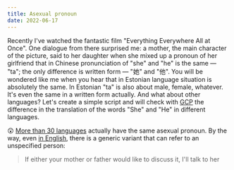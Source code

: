 ```yaml
---
title: Asexual pronoun
date: 2022-06-17
---
```

Recently I've watched the fantastic film "Everything Everywhere All at Once". One dialogue from there surprised me: a mother, the main character of the picture, said to her daughter when she mixed up a pronoun of her girlfriend that in Chinese pronunciation of "she" and "he" is the same — "ta"; the only difference is written form — "她" and "他". You will be wondered like me when you hear that in Estonian language situation is absolutely the same. In Estonian "ta" is also about male, female, whatever. It's even the same in a written form actually. And what about other languages? Let's create a simple script and will check with <a href="https://cloud.google.com/" target="_blank">GCP</a> the difference in the translation of the words "She" and "He" in different languages.


😲 <a href="https://gist.github.com/underoot/5db2d02995e3583cbf8628faeda67795" target="_blank">More than 30 languages</a> actually have the same asexual pronoun. By the way, even <a href="https://en.wikipedia.org/wiki/She_(pronoun)" target="_blank">in English</a>, there is a generic variant that can refer to an unspecified person:

> If either your mother or father would like to discuss it, I'll talk to her
